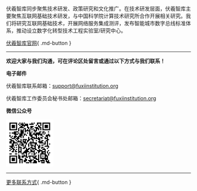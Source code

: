  伏羲智库同步聚焦技术研发、政策研究和文化推广。在技术研发层面，伏羲智库主要聚焦互联网基础技术研发，与中国科学院计算技术研究所合作开展相关研究。我们将研究互联网基础技术，开展网络服务集成测评，发布智能城市数字总线标准体系，推动设立数字化转型技术工程实验室/研究中心。

[伏羲智库官网](https://www.fuxiinstitution.org.cn/){ .md-button }

------

**欢迎大家与我们沟通，可在评论区处留言或通过以下方式与我们联系！**

**电子邮件**

伏羲智库联系邮箱：[support@fuxiinstitution.org](mailto:support@fuxiinstitution.org)

伏羲智库工作委员会秘书处邮箱：secretariat@fuxiinstitution.org

**微信公众号**

![img](AboutUs.assets/qrcode.bmp)

------

[更多联系方式](https://www.fuxiinstitution.org.cn/contact){ .md-button }

